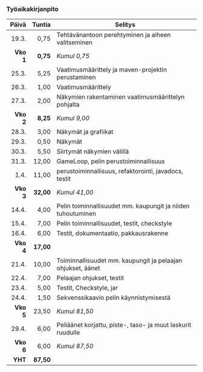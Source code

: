 ### Työaikakirjanpito

|Päivä    |Tuntia   |Selitys                                                     |
|--------:|--------:|------------------------------------------------------------|
|19.3.    |0,75     |Tehtävänantoon perehtyminen ja aiheen valitseminen          |
|**Vko 1**|**0,75** |*Kumul 0,75*                                                |
|25.3.    |5,25     |Vaatimusmäärittely ja maven-projektin perustaminen          |
|26.3.    |1,00     |Vaatimusmäärittely                                          |
|27.3.    |2,00     |Näkymien rakentaminen vaatimusmäärittelyn pohjalta          |
|**Vko 2**|**8,25** |*Kumul 9,00*                                                |
|28.3.    |3,00     |Näkymät ja grafiikat                                        |
|29.3.    |0,50     |Näkymät                                                     |
|30.3.    |5,50     |Siirtymät näkymien välillä                                  |
|31.3.    |12,00    |GameLoop, pelin perustoiminnallisuus                        |
|1.4.     |11,00    |perustoiminnallisuus, refaktorointi, javadocs, testit       |
|**Vko 3**|**32,00**|*Kumul 41,00*                                               |
|14.4.    |4,00     |Pelin toiminnallisuudet mm. kaupungit ja niiden tuhoutuminen|
|15.4.    |7,00     |Pelin toiminnallisuudet, testit, checkstyle                 |
|16.4.    |6,00     |Testit, dokumentaatio, pakkausrakenne                       |
|**Vko 4**|**17,00**|                                                            |
|21.4.    |10,00    |Toiminnallisuudet mm. kaupungit ja pelaajan ohjukset, äänet |
|22.4.    |7,00     |Pelaajan ohjukset, testit                                   |
|23.4.    |5,00     |Testit, Checkstyle, jar                                     |
|24.4.    |1,50     |Sekvenssikaavio pelin käynnistymisestä                      |
|**Vko 5**|23,50    |*Kumul 81,50*                                               |
|29.4.    |6,00     |Peliäänet korjattu, piste-, taso- ja muut laskurit ruudulle |
|**Vko 6**|6,00     |*Kumul 87,50*                                               |
|**YHT**  |**87,50**|                                                            |
